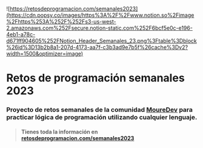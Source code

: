 ![https://retosdeprogramacion.com/semanales2023](https://cdn.popsy.co/images/https%3A%2F%2Fwww.notion.so%2Fimage%2Fhttps%253A%252F%252Fs3-us-west-2.amazonaws.com%252Fsecure.notion-static.com%252F6bcf5e0c-e196-4eb1-a78c-d671ff904605%252FNotion_Header_Semanales_23.png%3Ftable%3Dblock%26id%3D13b2b8a1-207d-4173-aa7f-c3b3ad9e7b5f%26cache%3Dv2?width=1500&optimizer=image)

# Retos de programación semanales 2023
### Proyecto de retos semanales de la comunidad **[MoureDev](https://moure.dev)** para practicar lógica de programación utilizando cualquier lenguaje.
> #### Tienes toda la información en **[retosdeprogramacion.com/semanales2023](https://retosdeprogramacion.com/semanales2023)**